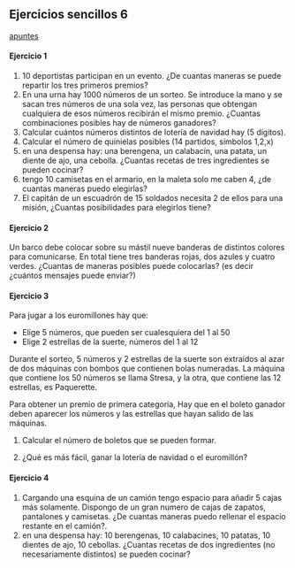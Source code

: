 ## Ejercicios sencillos 6

[apuntes](https://drive.google.com/open?id=13bNDS6c3sN3wVr0YrYo2i_Sy7xHwCHhu)


#### Ejercicio 1

1. 10 deportistas participan en un evento. ¿De cuantas maneras se puede repartir los tres primeros premios?
2. En una urna hay 1000 números de un sorteo. Se introduce la mano y se sacan tres números de una sola vez, las personas que obtengan cualquiera de esos números recibirán el mismo premio. ¿Cuantas combinaciones posibles hay de números ganadores?
3. Calcular cuántos números distintos de lotería de navidad hay (5 dígitos).
4. Calcular el número de quinielas posibles (14 partidos, símbolos 1,2,x)
5. en una despensa hay: una berengena, un calabacín, una patata, un diente de ajo, una cebolla. ¿Cuantas recetas de tres ingredientes se pueden cocinar?
6. tengo 10 camisetas en el armario, en la maleta solo me caben 4, ¿de cuantas maneras puedo elegirlas?
7. El capitán de un escuadrón de 15 soldados necesita 2 de ellos para una misión, ¿Cuantas posibilidades para elegirlos tiene?

#### Ejercicio 2
Un barco debe colocar sobre su mástil nueve banderas de distintos colores para comunicarse. En total tiene tres banderas rojas, dos azules y cuatro verdes. ¿Cuantas de maneras posibles puede colocarlas? (es decir ¿cuántos mensajes puede enviar?)


#### Ejercicio 3
Para jugar a los euromillones hay que:
- Elige 5 números, que pueden ser cualesquiera del 1 al 50
- Elige 2 estrellas de la suerte, números del 1 al 12
  
Durante el sorteo, 5 números y 2 estrellas de la suerte son extraídos al azar de dos máquinas con bombos que contienen bolas numeradas. La máquina que contiene los 50 números se llama Stresa, y la otra, que contiene las 12 estrellas, es Paquerette.

Para obtener un premio de primera categoría, Hay que en el boleto ganador deben aparecer los números y las estrellas que hayan salido de las máquinas.

1. Calcular el número de boletos que se pueden formar.

2. ¿Qué es más fácil, ganar la lotería de navidad o el euromillón?

#### Ejercicio 4
1. Cargando una esquina de un camión tengo espacio para añadir 5 cajas más solamente. Dispongo de un gran numero de cajas de zapatos, pantalones y camisetas. ¿De cuantas maneras puedo rellenar el espacio restante en el camión?. 
2. en una despensa hay: 10 berengenas, 10 calabacines, 10 patatas, 10 dientes de ajo, 10 cebollas. ¿Cuantas recetas de dos ingredientes (no necesariamente distintos) se pueden cocinar?



<!--
id: ejercicios_estadistica_20191117
tags: estadistica, teaching, ejercicios
title: Ejercicios sencillos 2019-11-17
date: 17/11/2019
-->

<!--

<details>
<summary>
Soluciones
</summary>

1. a
   
2. b

</details>


1. variaciones sin rep v_10,3
2. combinaciones sin rep. c1000,3
3. vr_14,3
4. vr_10,5
5. combinaciones sin rep. c5,3
6. combinaciones sin rep c10,4
7. combinaciones sin rep c15,2

ejercicio2
1. p^9_3,2,4

ejercicio3
c50,5 * c12,2

ejercicio4
combianciones con rep cr_5,3

nchoosek(50,5)*nchoosek(12,2)
ans =  139838160

-->
